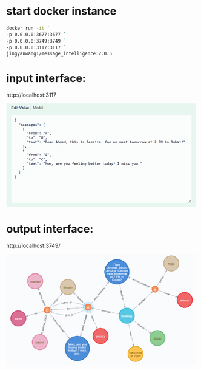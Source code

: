 # start docker instance

```bash
docker run -it `
-p 0.0.0.0:3677:3677 `
-p 0.0.0.0:3749:3749 `
-p 0.0.0.0:3117:3117 `
jingyanwang1/message_intelligence:2.0.5 
```

# input interface: 

http://localhost:3117

<img src="input.png" width="500" title="input messages">


# output interface: 

http://localhost:3749/

<img src="output.png" width="500" title="input messages">

